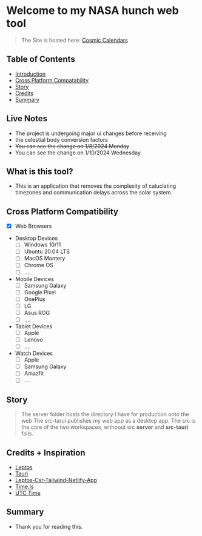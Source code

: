 # Welcome to my NASA hunch web tool 
> The Site is hosted here: [Cosmic Calendars](https://zone.shuttleapp.rs)

## Table of Contents
  * [Introduction](#what-is-this-tool)
  * [Cross Platform Compatability](#cross-platform-compatibility)
  * [Story](#story)
  * [Credits](#credits-+-inspiration)
  * [Summary](#summary)

## Live Notes
* The project is undergoing major ui changes before receiving
* the celestial body conversion factors
* ~~You can see the change on 1/8/2024 Monday~~
* You can see the change on 1/10/2024 Wednesday

## What is this tool?
* This is an application that removes the complexity of caluclating timezones and communication delays across the solar system.


## Cross Platform Compatibility

- [x] Web Browsers 

- Desktop Devices
  - [ ] Windows 10/11
  <!-- You need to build on app on windows for window devices; linker, mscv, etc.. -->
  - [ ] Ubuntu 20.04 LTS
  - [ ] MacOS Montery
  - [ ] Chrome OS
  - [ ] ....

- Mobile Devices
  - [ ] Samsung Galaxy
  - [ ] Google Pixel
  - [ ] OnePlus
  - [ ] LG
  - [ ] Asus ROG
  - [ ] ....

- Tablet Devices
  - [ ] Apple
  - [ ] Lenovo
  - [ ] ....

- Watch Devices
  - [ ] Apple
  - [ ] Samsung Galaxy
  - [ ] Amazfit
  - [ ] ....

## Story
> The server folder hosts the directory I have for production onto the web
> The src-tarui publishes my web app as a desktop app.
> The src is the core of the two workspaces, withoout src **server** and **src-tauri** fails.

## Credits + Inspiration
* [Leptos](https://leptos.dev/) 
* [Tauri](https://tauri.app/)
* [Leptos-Csr-Tailwind-Netlify-App](https://leptos-csr-tailwind.netlify.app/)
* [Time.Is](https://time.is/)
* [UTC Time](https://www.utctime.net/)

## Summary
*  Thank you for reading this.
